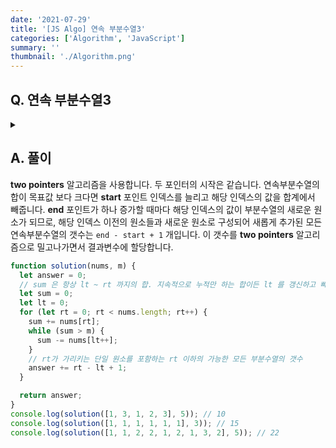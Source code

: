 ```yaml
---
date: '2021-07-29'
title: '[JS Algo] 연속 부분수열3'
categories: ['Algorithm', 'JavaScript']
summary: ''
thumbnail: './Algorithm.png'
---
```


## Q. 연속 부분수열3

<details>
<summary></summary>
<div markdown="1">       
N 개의 수로 이루어진 수열에서 연속부분수열의 합이 목표값 M 이하가 되는 모든 연속부분수열의 갯수를 구해 반환해야 합니다.
</div>
</details>

## A. 풀이

**two pointers** 알고리즘을 사용합니다. 두 포인터의 시작은 같습니다. 연속부분수열의 합이 목표값 보다 크다면 **start** 포인트 인덱스를 늘리고 해당 인덱스의 값을 합계에서 빼줍니다. **end** 포인트가 하나 증가할 때마다 해당 인덱스의 값이 부분수열의 새로운 원소가 되므로, 해당 인덱스 이전의 원소들과 새로운 원소로 구성되어 새롭게 추가된 모든 연속부분수열의 갯수는 `end - start + 1` 개입니다. 이 갯수를 **two pointers** 알고리즘으로 밀고나가면서 결과변수에 할당합니다.

```javascript
function solution(nums, m) {
  let answer = 0;
  // sum 은 항상 lt ~ rt 까지의 합. 지속적으로 누적만 하는 합이든 lt 를 갱신하고 빼주는 합이든.
  let sum = 0;
  let lt = 0;
  for (let rt = 0; rt < nums.length; rt++) {
    sum += nums[rt];
    while (sum > m) {
      sum -= nums[lt++];
    }
    // rt가 가리키는 단일 원소를 포함하는 rt 이하의 가능한 모든 부분수열의 갯수
    answer += rt - lt + 1;
  }

  return answer;
}
console.log(solution([1, 3, 1, 2, 3], 5)); // 10
console.log(solution([1, 1, 1, 1, 1, 1], 3)); // 15
console.log(solution([1, 1, 2, 2, 1, 2, 1, 3, 2], 5)); // 22
```
